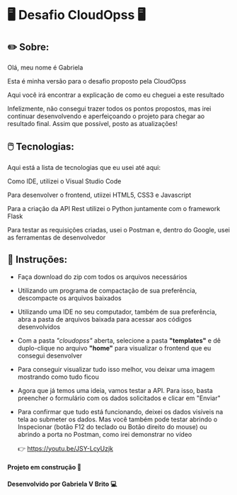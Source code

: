 
# 🖥️ Desafio CloudOpss 🖥️


## ✏️ Sobre:

Olá, meu nome é Gabriela 

Esta é minha versão para o desafio proposto pela CloudOpss

Aqui você irá encontrar a explicação de como eu cheguei a este resultado

Infelizmente, não consegui trazer todos os pontos propostos, mas irei continuar desenvolvendo e aperfeiçoando o projeto para chegar ao resultado final. Assim que possível, posto as atualizações!



## 🖱️ Tecnologias:

Aqui está a lista de tecnologias que eu usei até aqui:

Como IDE, utilizei o Visual Studio Code

Para desenvolver o frontend, utiizei HTML5, CSS3 e Javascript

Para a criação da API Rest utilizei o Python juntamente com o framework Flask

Para testar as requisições criadas, usei o Postman e, dentro do Google, usei as ferramentas de desenvolvedor



## 📑 Instruções:

* Faça download do zip com todos os arquivos necessários

* Utilizando um programa de compactação de sua preferência, descompacte os arquivos baixados

* Utilizando uma IDE no seu computador, também de sua preferência, abra a pasta de arquivos baixada para acessar aos códigos desenvolvidos

* Com a pasta *"cloudopss"* aberta, selecione a pasta **"templates"** e dê duplo-clique no arquivo **"home"** para visualizar o frontend que eu consegui desenvolver

* Para conseguir visualizar tudo isso melhor, vou deixar uma imagem mostrando como tudo ficou



* Agora que já temos uma ideia, vamos testar a API. Para isso, basta preencher o formulário com os dados solicitados e clicar em "Enviar"

* Para confirmar que tudo está funcionando, deixei os dados visíveis na tela ao submeter os dados. Mas você também pode testar abrindo o Inspecionar (botão F12 do teclado ou Botão direito do mouse) ou abrindo a porta no Postman, como irei demonstrar no vídeo

  :point_right:  https://youtu.be/JSY-LcyUzjk



#### Projeto em construção :file_folder:

#### Desenvolvido por Gabriela V Brito :computer: 

